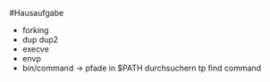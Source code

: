 #Hausaufgabe 
- forking
- dup dup2
- execve
- envp
- bin/command -> pfade in $PATH durchsuchern tp find command
